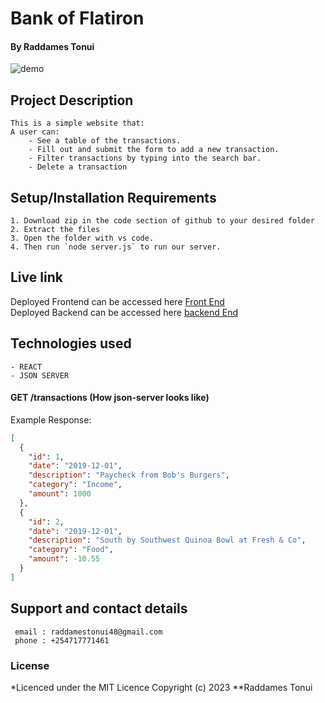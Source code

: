 # Bank of Flatiron
#### **By Raddames Tonui**


![demo](https://curriculum-content.s3.amazonaws.com/phase-2/phase-2-code-challenge-bank-of-flatiron/demo.gif)

## Project Description
    This is a simple website that:
    A user can:
        - See a table of the transactions.
        - Fill out and submit the form to add a new transaction. 
        - Filter transactions by typing into the search bar. 
        - Delete a transaction 


## Setup/Installation Requirements
    1. Download zip in the code section of github to your desired folder
    2. Extract the files
    3. Open the folder with vs code.
    4. Then run `node server.js` to run our server. 

## Live link
Deployed Frontend can be accessed here [Front End](https://raddames-tonui.github.io/Bank-of-Flatiron/)  
Deployed Backend can be accessed here [backend End](https://bank-of-flatiron-amrl.onrender.com/transactions)

## Technologies used
    - REACT
    - JSON SERVER

#### GET /transactions (How json-server looks like)

Example Response:

```json
[
  {
    "id": 1,
    "date": "2019-12-01",
    "description": "Paycheck from Bob's Burgers",
    "category": "Income",
    "amount": 1000
  },
  {
    "id": 2,
    "date": "2019-12-01",
    "description": "South by Southwest Quinoa Bowl at Fresh & Co",
    "category": "Food",
    "amount": -10.55
  }
]
```


## Support and contact details
     email : raddamestonui48@gmail.com
     phone : +254717771461

### License
*Licenced under the MIT Licence
Copyright (c) 2023 **Raddames Tonui
